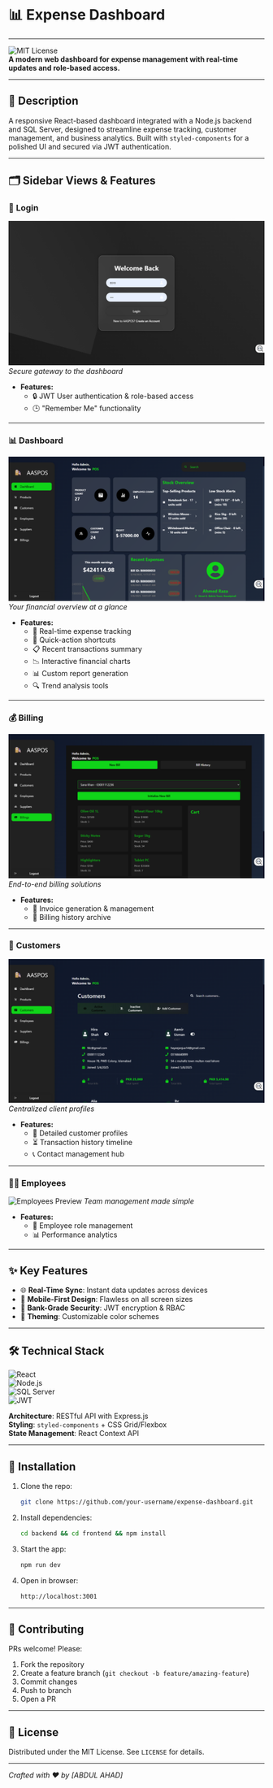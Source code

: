 # 📊 Expense Dashboard

---

![MIT License](https://img.shields.io/badge/License-MIT-green.svg)  
**A modern web dashboard for expense management with real-time updates and role-based access.**

---

## 📖 Description  
A responsive React-based dashboard integrated with a Node.js backend and SQL Server, designed to streamline expense tracking, customer management, and business analytics. Built with `styled-components` for a polished UI and secured via JWT authentication.

---

## 🗂️ Sidebar Views & Features

### 🔐 **Login**  
![Login Preview](assets/login.png) *Secure gateway to the dashboard*  
- **Features:**  
  - 🔒 JWT User authentication & role-based access  
  - 🕒 "Remember Me" functionality  

---

### 📊 **Dashboard**  
![Dashboard Preview](assets/main.png) *Your financial overview at a glance*  
- **Features:**  
  - 📍 Real-time expense tracking  
  - 🚀 Quick-action shortcuts  
  - 📋 Recent transactions summary  
  - 📉 Interactive financial charts  
  - 📊 Custom report generation  
  - 🔍 Trend analysis tools  

---

### 💰 **Billing**  
![Billing Preview](assets/bill.png) *End-to-end billing solutions*  
- **Features:**  
  - 🧾 Invoice generation & management  
  - 📆 Billing history archive  

---

### 👥 **Customers**  
![Customers Preview](assets/customers.png) *Centralized client profiles*  
- **Features:**  
  - 📇 Detailed customer profiles  
  - ⏳ Transaction history timeline  
  - 📞 Contact management hub  

---

### 👨‍💼 **Employees**  
![Employees Preview](assets/employees.png) *Team management made simple*  
- **Features:**  
  - 👤 Employee role management  
  - 📊 Performance analytics  

---

## ✨ Key Features  
- 🌐 **Real-Time Sync**: Instant data updates across devices  
- 📱 **Mobile-First Design**: Flawless on all screen sizes  
- 🔐 **Bank-Grade Security**: JWT encryption & RBAC  
- 🎨 **Theming**: Customizable color schemes  

---

## 🛠️ Technical Stack  
![React](https://img.shields.io/badge/-React-61DAFB?logo=react&logoColor=white)  
![Node.js](https://img.shields.io/badge/-Node.js-339933?logo=node.js&logoColor=white)  
![SQL Server](https://img.shields.io/badge/-SQL%20Server-CC2927?logo=microsoft-sql-server&logoColor=white)  
![JWT](https://img.shields.io/badge/-JWT-000000?logo=json-web-tokens&logoColor=white)  

**Architecture**: RESTful API with Express.js  
**Styling**: `styled-components` + CSS Grid/Flexbox  
**State Management**: React Context API  

---

## 🚀 Installation  
1. Clone the repo:  
   ```bash
   git clone https://github.com/your-username/expense-dashboard.git
   ```
2. Install dependencies:  
   ```bash
   cd backend && cd frontend && npm install
   ```
3. Start the app:  
   ```bash
   npm run dev
   ```
4. Open in browser:  
   ```bash
   http://localhost:3001
   ```

---

## 🤝 Contributing  
PRs welcome! Please:  
1. Fork the repository  
2. Create a feature branch (`git checkout -b feature/amazing-feature`)  
3. Commit changes  
4. Push to branch  
5. Open a PR  

---

## 📜 License  
Distributed under the MIT License. See `LICENSE` for details.  

---

*Crafted with ❤️ by [ABDUL AHAD]*  